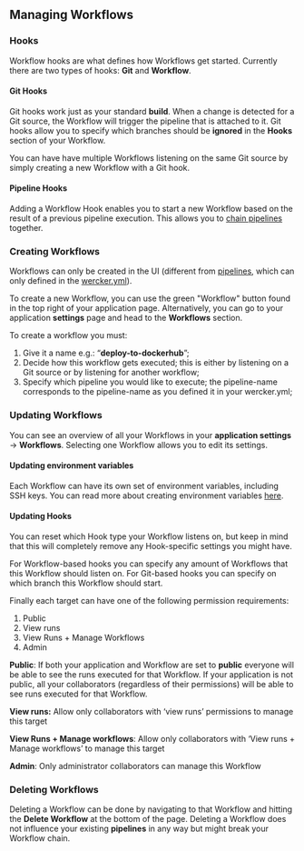 ## Managing Workflows

### Hooks

Workflow hooks are what defines how Workflows get started. Currently there are
two types of hooks: **Git** and **Workflow**.

#### Git Hooks

Git hooks work just as your standard **build**. When a change is detected for a
Git source, the Workflow will trigger the pipeline that is attached to it. Git
hooks allow you to specify which branches should be **ignored** in the
**Hooks** section of your Workflow.

You can have have multiple Workflows listening on the same Git source by simply
creating a new Workflow with a Git hook.

#### Pipeline Hooks

Adding a Workflow Hook enables you to start a new Workflow based on the result
of a previous pipeline execution. 
This allows you to [chain pipelines](/docs/workflows/chaining.html) together.

### Creating Workflows

Workflows can only be created in the UI (different from
[pipelines](/docs/pipelines/index.html), which can only defined in the
[wercker.yml](/docs/wercker-yml/index.html)). 

To create a new Workflow, you can use the green "Workflow" button found in the
top right of your application page. Alternatively, you can go to your
application **settings** page and head to the **Workflows** section. 

To create a workflow you must:

1. Give it a name e.g.: “**deploy-to-dockerhub**”;
2. Decide how this workflow gets executed; this is either by listening on a Git
source or by listening for another workflow;
3. Specify which pipeline you would like to execute; the pipeline-name
corresponds to the pipeline-name as you defined it in your wercker.yml;

### Updating Workflows

You can see an overview of all your Workflows in your **application settings** -> **Workflows**. 
Selecting one Workflow allows you to edit its settings. 

#### Updating environment variables

Each Workflow can have its own set of environment variables, including SSH
keys. You can read more about creating environment variables
[here](/docs/environment-variables/index.html).

#### Updating Hooks

You can reset which Hook type your Workflow listens on, but keep in mind that
this will completely remove any Hook-specific settings you might have.

For Workflow-based hooks you can specify any amount of Workflows that this
Workflow should listen on. For Git-based hooks you can specify on which branch
this Workflow should start.

Finally each target can have one of the following permission requirements:

1. Public
2. View runs
3. View Runs + Manage Workflows
4. Admin

**Public**:  If both your application and Workflow are set to **public** everyone will be able to see the runs executed for that Workflow. If your application is not public, all your collaborators (regardless of their permissions) will be able to see runs executed for that Workflow.

**View runs:** Allow only collaborators with ‘view runs’ permissions to manage this target

**View Runs + Manage workflows**: Allow only collaborators with ‘View runs + Manage workflows’ to manage this target

**Admin**: Only administrator collaborators can manage this Workflow


### Deleting Workflows

Deleting a Workflow can be done by navigating to that Workflow and hitting the
**Delete Workflow** at the bottom of the page. Deleting a Workflow does not
influence your existing **pipelines** in any way but might break your Workflow
chain.



